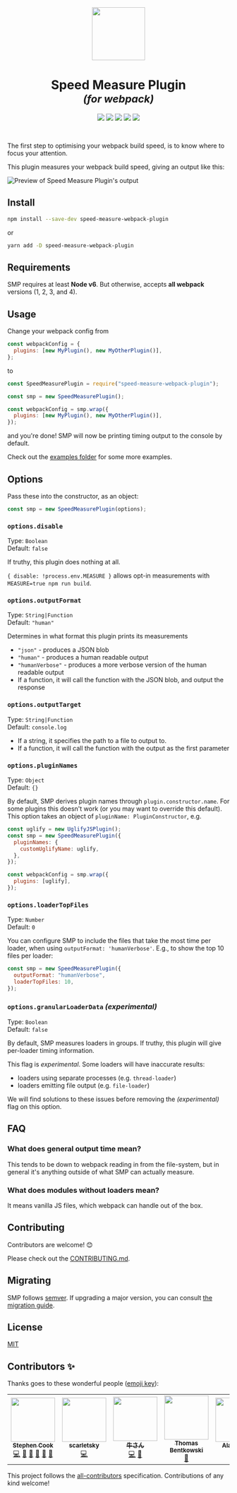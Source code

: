 <div align="center">
  <img width="120" height="120" src="https://rawgit.com/stephencookdev/speed-measure-webpack-plugin/master/logo.svg" />
  <h1>
    Speed Measure Plugin
    <div><sup><em>(for webpack)</em></sup></div>
  </h1>

<!-- ALL-CONTRIBUTORS-BADGE:START - Do not remove or modify this section -->
<a href="https://travis-ci.org/stephencookdev/speed-measure-webpack-plugin"><img src="https://travis-ci.org/stephencookdev/speed-measure-webpack-plugin.svg?branch=master" /></a> <a href="https://npmjs.com/package/speed-measure-webpack-plugin"><img src="https://img.shields.io/npm/dw/speed-measure-webpack-plugin.svg" /></a> <a href="https://npmjs.com/package/speed-measure-webpack-plugin"><img src="https://img.shields.io/node/v/speed-measure-webpack-plugin.svg" /></a> <a href="https://github.com/prettier/prettier"><img src="https://img.shields.io/badge/code_style-prettier-ff69b4.svg" /></a> <a href="#contributors"><img src="https://img.shields.io/badge/all_contributors-7-orange.svg" /></a>
<!-- ALL-CONTRIBUTORS-BADGE:END -->

</div>
<br>

The first step to optimising your webpack build speed, is to know where to focus your attention.

This plugin measures your webpack build speed, giving an output like this:

![Preview of Speed Measure Plugin's output](preview.png)

## Install

```bash
npm install --save-dev speed-measure-webpack-plugin
```

or

```bash
yarn add -D speed-measure-webpack-plugin
```

## Requirements

SMP requires at least **Node v6**. But otherwise, accepts **all webpack** versions (1, 2, 3, and 4).

## Usage

Change your webpack config from

```javascript
const webpackConfig = {
  plugins: [new MyPlugin(), new MyOtherPlugin()],
};
```

to

```javascript
const SpeedMeasurePlugin = require("speed-measure-webpack-plugin");

const smp = new SpeedMeasurePlugin();

const webpackConfig = smp.wrap({
  plugins: [new MyPlugin(), new MyOtherPlugin()],
});
```

and you're done! SMP will now be printing timing output to the console by default.

Check out the [examples folder](/examples) for some more examples.

## Options

Pass these into the constructor, as an object:

```javascript
const smp = new SpeedMeasurePlugin(options);
```

### `options.disable`

Type: `Boolean`<br>
Default: `false`

If truthy, this plugin does nothing at all.

`{ disable: !process.env.MEASURE }` allows opt-in measurements with `MEASURE=true npm run build`.

### `options.outputFormat`

Type: `String|Function`<br>
Default: `"human"`

Determines in what format this plugin prints its measurements

- `"json"` - produces a JSON blob
- `"human"` - produces a human readable output
- `"humanVerbose"` - produces a more verbose version of the human readable output
- If a function, it will call the function with the JSON blob, and output the response

### `options.outputTarget`

Type: `String|Function`<br>
Default: `console.log`

- If a string, it specifies the path to a file to output to.
- If a function, it will call the function with the output as the first parameter

### `options.pluginNames`

Type: `Object`<br>
Default: `{}`

By default, SMP derives plugin names through `plugin.constructor.name`. For some
plugins this doesn't work (or you may want to override this default). This option
takes an object of `pluginName: PluginConstructor`, e.g.

```javascript
const uglify = new UglifyJSPlugin();
const smp = new SpeedMeasurePlugin({
  pluginNames: {
    customUglifyName: uglify,
  },
});

const webpackConfig = smp.wrap({
  plugins: [uglify],
});
```

### `options.loaderTopFiles`

Type: `Number`<br>
Default: `0`

You can configure SMP to include the files that take the most time per loader, when using `outputFormat: 'humanVerbose'`. E.g., to show the top 10 files per loader:

```javascript
const smp = new SpeedMeasurePlugin({
  outputFormat: "humanVerbose",
  loaderTopFiles: 10,
});
```

### `options.granularLoaderData` _(experimental)_

Type: `Boolean`<br>
Default: `false`

By default, SMP measures loaders in groups. If truthy, this plugin will give per-loader timing information.

This flag is _experimental_. Some loaders will have inaccurate results:

- loaders using separate processes (e.g. `thread-loader`)
- loaders emitting file output (e.g. `file-loader`)

We will find solutions to these issues before removing the _(experimental)_ flag on this option.

## FAQ

### What does general output time mean?

This tends to be down to webpack reading in from the file-system, but in general it's anything outside of what SMP can actually measure.

### What does modules without loaders mean?

It means vanilla JS files, which webpack can handle out of the box.

## Contributing

Contributors are welcome! 😊

Please check out the [CONTRIBUTING.md](./CONTRIBUTING.md).

## Migrating

SMP follows [semver](https://semver.org/). If upgrading a major version, you can consult [the migration guide](./migration.md).

## License

[MIT](/LICENSE)

## Contributors ✨

Thanks goes to these wonderful people ([emoji key](https://allcontributors.org/docs/en/emoji-key)):

<!-- ALL-CONTRIBUTORS-LIST:START - Do not remove or modify this section -->
<!-- prettier-ignore-start -->
<!-- markdownlint-disable -->
<table>
  <tr>
    <td align="center"><a href="https://stephencookdev.co.uk/"><img src="https://avatars.githubusercontent.com/u/8496655?v=4?s=100" width="100px;" alt=""/><br /><sub><b>Stephen Cook</b></sub></a><br /><a href="https://github.com/stephencookdev/speed-measure-webpack-plugin/commits?author=stephencookdev" title="Code">💻</a> <a href="https://github.com/stephencookdev/speed-measure-webpack-plugin/commits?author=stephencookdev" title="Documentation">📖</a> <a href="#blog-stephencookdev" title="Blogposts">📝</a> <a href="#design-stephencookdev" title="Design">🎨</a> <a href="#question-stephencookdev" title="Answering Questions">💬</a> <a href="https://github.com/stephencookdev/speed-measure-webpack-plugin/pulls?q=is%3Apr+reviewed-by%3Astephencookdev" title="Reviewed Pull Requests">👀</a></td>
    <td align="center"><a href="https://scarletsky.github.io/"><img src="https://avatars.githubusercontent.com/u/2386165?v=4?s=100" width="100px;" alt=""/><br /><sub><b>scarletsky</b></sub></a><br /><a href="https://github.com/stephencookdev/speed-measure-webpack-plugin/commits?author=scarletsky" title="Code">💻</a></td>
    <td align="center"><a href="https://github.com/wayou"><img src="https://avatars.githubusercontent.com/u/3783096?v=4?s=100" width="100px;" alt=""/><br /><sub><b>牛さん</b></sub></a><br /><a href="https://github.com/stephencookdev/speed-measure-webpack-plugin/commits?author=wayou" title="Code">💻</a> <a href="https://github.com/stephencookdev/speed-measure-webpack-plugin/issues?q=author%3Awayou" title="Bug reports">🐛</a></td>
    <td align="center"><a href="https://github.com/ThomasHarper"><img src="https://avatars.githubusercontent.com/u/3199791?v=4?s=100" width="100px;" alt=""/><br /><sub><b>Thomas Bentkowski</b></sub></a><br /><a href="https://github.com/stephencookdev/speed-measure-webpack-plugin/commits?author=ThomasHarper" title="Documentation">📖</a></td>
    <td align="center"><a href="https://github.com/alan-agius4"><img src="https://avatars.githubusercontent.com/u/17563226?v=4?s=100" width="100px;" alt=""/><br /><sub><b>Alan Agius</b></sub></a><br /><a href="https://github.com/stephencookdev/speed-measure-webpack-plugin/commits?author=alan-agius4" title="Code">💻</a> <a href="https://github.com/stephencookdev/speed-measure-webpack-plugin/issues?q=author%3Aalan-agius4" title="Bug reports">🐛</a></td>
    <td align="center"><a href="https://daix.me/"><img src="https://avatars.githubusercontent.com/u/1396511?v=4?s=100" width="100px;" alt=""/><br /><sub><b>Ximing</b></sub></a><br /><a href="https://github.com/stephencookdev/speed-measure-webpack-plugin/commits?author=NdYAG" title="Code">💻</a> <a href="https://github.com/stephencookdev/speed-measure-webpack-plugin/issues?q=author%3ANdYAG" title="Bug reports">🐛</a></td>
    <td align="center"><a href="https://twitter.com/lihautan"><img src="https://avatars.githubusercontent.com/u/2338632?v=4?s=100" width="100px;" alt=""/><br /><sub><b>Tan Li Hau</b></sub></a><br /><a href="https://github.com/stephencookdev/speed-measure-webpack-plugin/commits?author=tanhauhau" title="Code">💻</a> <a href="https://github.com/stephencookdev/speed-measure-webpack-plugin/issues?q=author%3Atanhauhau" title="Bug reports">🐛</a> <a href="https://github.com/stephencookdev/speed-measure-webpack-plugin/commits?author=tanhauhau" title="Tests">⚠️</a></td>
  </tr>
</table>

<!-- markdownlint-restore -->
<!-- prettier-ignore-end -->

<!-- ALL-CONTRIBUTORS-LIST:END -->

This project follows the [all-contributors](https://github.com/all-contributors/all-contributors) specification. Contributions of any kind welcome!